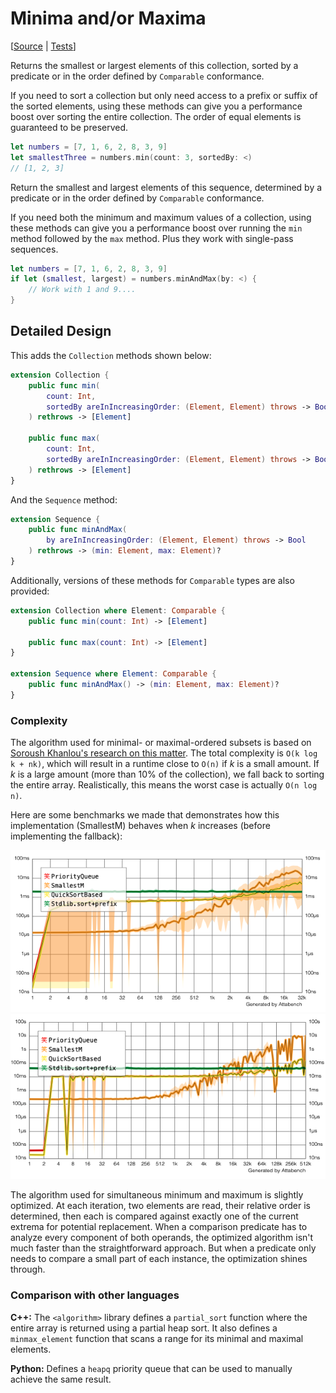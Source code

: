 # Minima and/or Maxima

[[Source](https://github.com/apple/swift-algorithms/blob/main/Sources/Algorithms/MinMax.swift) | 
 [Tests](https://github.com/apple/swift-algorithms/blob/main/Tests/SwiftAlgorithmsTests/MinMaxTests.swift)]

Returns the smallest or largest elements of this collection, sorted by a 
predicate or in the order defined by `Comparable` conformance.

If you need to sort a collection but only need access to a prefix or suffix of 
the sorted elements, using these methods can give you a performance boost over 
sorting the entire collection. The order of equal elements is guaranteed to be 
preserved.

```swift
let numbers = [7, 1, 6, 2, 8, 3, 9]
let smallestThree = numbers.min(count: 3, sortedBy: <)
// [1, 2, 3]
```

Return the smallest and largest elements of this sequence, determined by a 
predicate or in the order defined by `Comparable` conformance.

If you need both the minimum and maximum values of a collection, using these 
methods can give you a performance boost over running the `min` method followed 
by the `max` method. Plus they work with single-pass sequences.

```swift
let numbers = [7, 1, 6, 2, 8, 3, 9]
if let (smallest, largest) = numbers.minAndMax(by: <) {
    // Work with 1 and 9....
}
```

## Detailed Design

This adds the `Collection` methods shown below:

```swift
extension Collection {
    public func min(
        count: Int, 
        sortedBy areInIncreasingOrder: (Element, Element) throws -> Bool
    ) rethrows -> [Element]
    
    public func max(
        count: Int, 
        sortedBy areInIncreasingOrder: (Element, Element) throws -> Bool
    ) rethrows -> [Element]
}
```

And the `Sequence` method:

```swift
extension Sequence {
    public func minAndMax(
        by areInIncreasingOrder: (Element, Element) throws -> Bool
    ) rethrows -> (min: Element, max: Element)?
}
```

Additionally, versions of these methods for `Comparable` types are also 
provided:

```swift
extension Collection where Element: Comparable {
    public func min(count: Int) -> [Element]

    public func max(count: Int) -> [Element]
}

extension Sequence where Element: Comparable {
    public func minAndMax() -> (min: Element, max: Element)?
}
```

### Complexity

The algorithm used for minimal- or maximal-ordered subsets is based on 
[Soroush Khanlou's research on this matter](https://khanlou.com/2018/12/analyzing-complexity/). 
The total complexity is `O(k log k + nk)`, which will result in a runtime close 
to `O(n)` if *k* is a small amount. If *k* is a large amount (more than 10% of 
the collection), we fall back to sorting the entire array. Realistically, this 
means the worst case is actually `O(n log n)`.

Here are some benchmarks we made that demonstrates how this implementation 
(SmallestM) behaves when *k* increases (before implementing the fallback):

![Benchmark](Resources/SortedPrefix/FewElements.png)
![Benchmark 2](Resources/SortedPrefix/ManyElements.png)

The algorithm used for simultaneous minimum and maximum is slightly optimized. 
At each iteration, two elements are read, their relative order is determined, 
then each is compared against exactly one of the current extrema for potential 
replacement. When a comparison predicate has to analyze every component of both 
operands, the optimized algorithm isn't much faster than the straightforward 
approach. But when a predicate only needs to compare a small part of each 
instance, the optimization shines through.

### Comparison with other languages

**C++:** The `<algorithm>` library defines a `partial_sort` function where the 
entire array is returned using a partial heap sort. It also defines a 
`minmax_element` function that scans a range for its minimal and maximal 
elements.

**Python:** Defines a `heapq` priority queue that can be used to manually 
achieve the same result.

